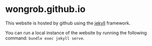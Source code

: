 # wongrob.github.io
This website is hosted by github using the [jekyll](https://jekyllrb.com/) framework.

You can run a local instance of the website by running the following command: `bundle exec jekyll serve`.